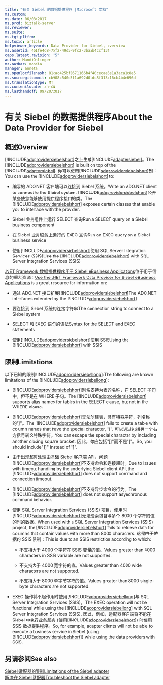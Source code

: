 ```yaml
---
title: "有关 Siebel 的数据提供程序 |Microsoft 文档"
ms.custom: 
ms.date: 06/08/2017
ms.prod: biztalk-server
ms.reviewer: 
ms.suite: 
ms.tgt_pltfrm: 
ms.topic: article
helpviewer_keywords: Data Provider for Siebel, overview
ms.assetid: 461fe4d8-75f2-49d5-9fc2-3baab4ccf13f
caps.latest.revision: "5"
author: MandiOhlinger
ms.author: mandia
manager: anneta
ms.openlocfilehash: 81cac425bf1671166b4f40cecae3e1a3aca1c8e5
ms.sourcegitcommit: cb908c540d8f1a692d01dc8f313e16cb4b4e696d
ms.translationtype: MT
ms.contentlocale: zh-CN
ms.lasthandoff: 09/20/2017
---
```

# <a name="about-the-data-provider-for-siebel"></a><span data-ttu-id="79531-102">有关 Siebel 的数据提供程序</span><span class="sxs-lookup"><span data-stu-id="79531-102">About the Data Provider for Siebel</span></span>
## <a name="overview"></a><span data-ttu-id="79531-103">概述</span><span class="sxs-lookup"><span data-stu-id="79531-103">Overview</span></span>
<span data-ttu-id="79531-104">[!INCLUDE[adoprovidersiebelshort](../../includes/adoprovidersiebelshort-md.md)]之上生成[!INCLUDE[adaptersiebel](../../includes/adaptersiebel-md.md)]。</span><span class="sxs-lookup"><span data-stu-id="79531-104">The [!INCLUDE[adoprovidersiebelshort](../../includes/adoprovidersiebelshort-md.md)] is built on top of the [!INCLUDE[adaptersiebel](../../includes/adaptersiebel-md.md)].</span></span> <span data-ttu-id="79531-105">你可以使用[!INCLUDE[adoprovidersiebelshort](../../includes/adoprovidersiebelshort-md.md)]到：</span><span class="sxs-lookup"><span data-stu-id="79531-105">You can use the [!INCLUDE[adoprovidersiebelshort](../../includes/adoprovidersiebelshort-md.md)] to:</span></span>  
  
-   <span data-ttu-id="79531-106">编写的 ADO.NET 客户端可以连接到 Siebel 系统。</span><span class="sxs-lookup"><span data-stu-id="79531-106">Write an ADO.NET client to connect to the Siebel system.</span></span> <span data-ttu-id="79531-107">[!INCLUDE[adoprovidersiebelshort](../../includes/adoprovidersiebelshort-md.md)]公开某些使您能够使用提供程序接口的类。</span><span class="sxs-lookup"><span data-stu-id="79531-107">The [!INCLUDE[adoprovidersiebelshort](../../includes/adoprovidersiebelshort-md.md)] exposes certain classes that enable you to interface with the provider.</span></span>  
  
-   <span data-ttu-id="79531-108">Siebel 业务组件上运行 SELECT 查询</span><span class="sxs-lookup"><span data-stu-id="79531-108">Run a SELECT query on a Siebel business component</span></span>
  
-   <span data-ttu-id="79531-109">在 Siebel 业务服务上运行的 EXEC 查询</span><span class="sxs-lookup"><span data-stu-id="79531-109">Run an EXEC query on a Siebel business service</span></span>
  
-   <span data-ttu-id="79531-110">使用[!INCLUDE[adoprovidersiebelshort](../../includes/adoprovidersiebelshort-md.md)]使用 SQL Server Integration Services (SSIS)</span><span class="sxs-lookup"><span data-stu-id="79531-110">Use the [!INCLUDE[adoprovidersiebelshort](../../includes/adoprovidersiebelshort-md.md)] with SQL Server Integration Services (SSIS)</span></span>
  
<span data-ttu-id="79531-111">[.NET Framework 数据提供程序用于 Siebel eBusiness Applications](../../adapters-and-accelerators/adapter-siebel/use-the-net-framework-data-provider-for-siebel-ebusiness-applications.md)位于用于信息的重大资源：</span><span class="sxs-lookup"><span data-stu-id="79531-111">[Use  the .NET Framework Data Provider for Siebel eBusiness Applications](../../adapters-and-accelerators/adapter-siebel/use-the-net-framework-data-provider-for-siebel-ebusiness-applications.md) is a great resource for information on:</span></span>  
  
-   <span data-ttu-id="79531-112">通过 ADO.NET 接口扩展[!INCLUDE[adoprovidersiebelshort](../../includes/adoprovidersiebelshort-md.md)]</span><span class="sxs-lookup"><span data-stu-id="79531-112">The ADO.NET interfaces extended by the [!INCLUDE[adoprovidersiebelshort](../../includes/adoprovidersiebelshort-md.md)]</span></span>  
  
-   <span data-ttu-id="79531-113">要连接到 Siebel 系统的连接字符串</span><span class="sxs-lookup"><span data-stu-id="79531-113">The connection string to connect to a Siebel system</span></span>  
  
-   <span data-ttu-id="79531-114">SELECT 和 EXEC 语句的语法</span><span class="sxs-lookup"><span data-stu-id="79531-114">Syntax for the SELECT and EXEC statements</span></span>  
  
-   <span data-ttu-id="79531-115">使用[!INCLUDE[adoprovidersiebelshort](../../includes/adoprovidersiebelshort-md.md)]使用 SSIS</span><span class="sxs-lookup"><span data-stu-id="79531-115">Using the [!INCLUDE[adoprovidersiebelshort](../../includes/adoprovidersiebelshort-md.md)] with SSIS</span></span>  
  
## <a name="limitations"></a><span data-ttu-id="79531-116">限制</span><span class="sxs-lookup"><span data-stu-id="79531-116">Limitations</span></span>
<span data-ttu-id="79531-117">以下已知的限制[!INCLUDE[adoprovidersiebellong](../../includes/adoprovidersiebellong-md.md)]:</span><span class="sxs-lookup"><span data-stu-id="79531-117">The following are known limitations of the [!INCLUDE[adoprovidersiebellong](../../includes/adoprovidersiebellong-md.md)]:</span></span>  
  
-   <span data-ttu-id="79531-118">[!INCLUDE[adoprovidersiebelshort](../../includes/adoprovidersiebelshort-md.md)]别名支持为表的名称，在 SELECT 子句中，但不是在 WHERE 子句。</span><span class="sxs-lookup"><span data-stu-id="79531-118">The [!INCLUDE[adoprovidersiebelshort](../../includes/adoprovidersiebelshort-md.md)] supports alias names for tables in the SELECT clause, but not in the WHERE clause.</span></span>  
  
-   <span data-ttu-id="79531-119">[!INCLUDE[adoprovidersiebelshort](../../includes/adoprovidersiebelshort-md.md)]无法创建表，具有特殊字符，列名称的"]"。</span><span class="sxs-lookup"><span data-stu-id="79531-119">The [!INCLUDE[adoprovidersiebelshort](../../includes/adoprovidersiebelshort-md.md)] fails to create a table with column names that have the special character, "]".</span></span> <span data-ttu-id="79531-120">可以通过包括另一个右方括号转义特殊字符。</span><span class="sxs-lookup"><span data-stu-id="79531-120">You can escape the special character by including another closing square bracket.</span></span> <span data-ttu-id="79531-121">因此，你应包括"]]"而不是"]"。</span><span class="sxs-lookup"><span data-stu-id="79531-121">So, you should include"]]" instead of "]".</span></span>  
  
-   <span data-ttu-id="79531-122">由于出现超时处理由基础 Siebel 客户端 API，问题[!INCLUDE[adoprovidersiebelshort](../../includes/adoprovidersiebelshort-md.md)]不支持命令和连接超时。</span><span class="sxs-lookup"><span data-stu-id="79531-122">Due to issues with timeout handling by the underlying Siebel client API, the [!INCLUDE[adoprovidersiebelshort](../../includes/adoprovidersiebelshort-md.md)] does not support command and connection timeout.</span></span>  
  
-   <span data-ttu-id="79531-123">[!INCLUDE[adoprovidersiebelshort](../../includes/adoprovidersiebelshort-md.md)]不支持异步命令的行为。</span><span class="sxs-lookup"><span data-stu-id="79531-123">The [!INCLUDE[adoprovidersiebelshort](../../includes/adoprovidersiebelshort-md.md)] does not support asynchronous command behavior.</span></span>  
  
-   <span data-ttu-id="79531-124">使用 SQL Server Integration Services (SSIS) 项目，使用时[!INCLUDE[adoprovidersiebelshort](../../includes/adoprovidersiebelshort-md.md)]无法检索包含与多个 8000 个字符的值的列的数据。</span><span class="sxs-lookup"><span data-stu-id="79531-124">When used with a SQL Server Integration Services (SSIS) project, the [!INCLUDE[adoprovidersiebelshort](../../includes/adoprovidersiebelshort-md.md)] fails to retrieve data for columns that contain values with more than 8000 characters.</span></span> <span data-ttu-id="79531-125">这是由于依据的 SSIS 限制：</span><span class="sxs-lookup"><span data-stu-id="79531-125">This is due to an SSIS restriction according to which:</span></span>  
  
    -   <span data-ttu-id="79531-126">不支持大于 4000 个字符在 SSIS 变量的值。</span><span class="sxs-lookup"><span data-stu-id="79531-126">Values greater than 4000 characters in SSIS variable are not supported.</span></span>  
  
    -   <span data-ttu-id="79531-127">不支持大于 4000 宽字符的值。</span><span class="sxs-lookup"><span data-stu-id="79531-127">Values greater than 4000 wide characters are not supported.</span></span>  
  
    -   <span data-ttu-id="79531-128">不支持大于 8000 单字节字符的值。</span><span class="sxs-lookup"><span data-stu-id="79531-128">Values greater than 8000 single-byte characters are not supported.</span></span>  
  
-   <span data-ttu-id="79531-129">EXEC 操作将不起作用时使用[!INCLUDE[adoprovidersiebellong](../../includes/adoprovidersiebellong-md.md)]与 SQL Server Integration Services (SSIS)。</span><span class="sxs-lookup"><span data-stu-id="79531-129">The EXEC operation will not be functional while using the [!INCLUDE[adoprovidersiebellong](../../includes/adoprovidersiebellong-md.md)] with SQL Server Integration Services (SSIS).</span></span> <span data-ttu-id="79531-130">因此，例如，适配器客户端将不能在 Siebel 中执行业务服务 (使用[!INCLUDE[adoprovidersiebelshort](../../includes/adoprovidersiebelshort-md.md)]) 时使用 SSIS 数据提供程序。</span><span class="sxs-lookup"><span data-stu-id="79531-130">So, for example, adapter clients will not be able to execute a business service in Siebel (using [!INCLUDE[adoprovidersiebelshort](../../includes/adoprovidersiebelshort-md.md)]) while using the data providers with SSIS.</span></span> 

## <a name="see-also"></a><span data-ttu-id="79531-131">另请参阅</span><span class="sxs-lookup"><span data-stu-id="79531-131">See also</span></span>
[<span data-ttu-id="79531-132">Siebel 适配器的限制</span><span class="sxs-lookup"><span data-stu-id="79531-132">Limitations of the Siebel adapter</span></span>](../../adapters-and-accelerators/adapter-siebel/limitations-of-biztalk-adapter-for-siebel-ebusiness-applications.md)  
[<span data-ttu-id="79531-133">解决在 Siebel 适配器</span><span class="sxs-lookup"><span data-stu-id="79531-133">Troubleshoot the Siebel adapter</span></span>](../../adapters-and-accelerators/adapter-siebel/troubleshoot-the-siebel-adapter.md)